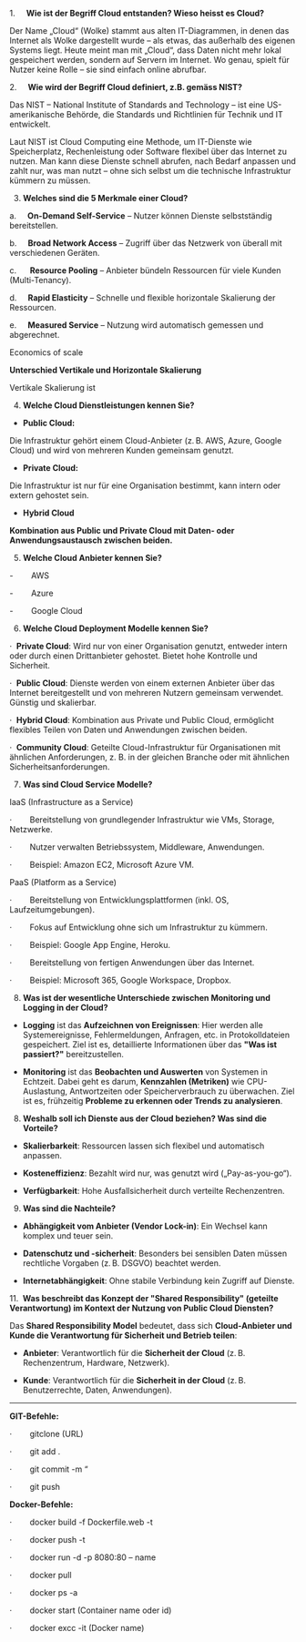 
1.     **Wie ist der Begriff Cloud entstanden? Wieso heisst es Cloud?**

Der Name „Cloud“ (Wolke) stammt aus alten IT-Diagrammen, in denen das Internet als Wolke dargestellt wurde – als etwas, das außerhalb des eigenen Systems liegt. Heute meint man mit „Cloud“, dass Daten nicht mehr lokal gespeichert werden, sondern auf Servern im Internet. Wo genau, spielt für Nutzer keine Rolle – sie sind einfach online abrufbar.

2.     **Wie wird der Begriff Cloud definiert, z.B. gemäss NIST?**

Das NIST – National Institute of Standards and Technology – ist eine US-amerikanische Behörde, die Standards und Richtlinien für Technik und IT entwickelt.

Laut NIST ist Cloud Computing eine Methode, um IT-Dienste wie Speicherplatz, Rechenleistung oder Software flexibel über das Internet zu nutzen. Man kann diese Dienste schnell abrufen, nach Bedarf anpassen und zahlt nur, was man nutzt – ohne sich selbst um die technische Infrastruktur kümmern zu müssen.

3. **Welches sind die 5 Merkmale einer Cloud?**

a.     **On-Demand Self-Service** – Nutzer können Dienste selbstständig bereitstellen.

b.     **Broad Network Access** – Zugriff über das Netzwerk von überall mit verschiedenen Geräten.

c.      **Resource Pooling** – Anbieter bündeln Ressourcen für viele Kunden (Multi-Tenancy).

d.     **Rapid Elasticity** – Schnelle und flexible horizontale Skalierung der Ressourcen.

e.     **Measured Service** – Nutzung wird automatisch gemessen und abgerechnet.

Economics of scale

**Unterschied Vertikale und Horizontale Skalierung**

Vertikale Skalierung ist

4. **Welche Cloud Dienstleistungen kennen Sie?**

- **Public Cloud:**

Die Infrastruktur gehört einem Cloud-Anbieter (z. B. AWS, Azure, Google Cloud) und wird von mehreren Kunden gemeinsam genutzt.

- **Private Cloud:**

Die Infrastruktur ist nur für eine Organisation bestimmt, kann intern oder extern gehostet sein.

- **Hybrid Cloud**

**Kombination aus Public und Private Cloud mit Daten- oder Anwendungsaustausch zwischen beiden.**

5. **Welche Cloud Anbieter kennen Sie?**

-        AWS

-        Azure

-        Google Cloud

6. **Welche Cloud Deployment Modelle kennen Sie?**

·  **Private Cloud**: Wird nur von einer Organisation genutzt, entweder intern oder durch einen Drittanbieter gehostet. Bietet hohe Kontrolle und Sicherheit.

·  **Public Cloud**: Dienste werden von einem externen Anbieter über das Internet bereitgestellt und von mehreren Nutzern gemeinsam verwendet. Günstig und skalierbar.

·  **Hybrid Cloud**: Kombination aus Private und Public Cloud, ermöglicht flexibles Teilen von Daten und Anwendungen zwischen beiden.

·  **Community Cloud**: Geteilte Cloud-Infrastruktur für Organisationen mit ähnlichen Anforderungen, z. B. in der gleichen Branche oder mit ähnlichen Sicherheitsanforderungen.

7. **Was sind Cloud Service Modelle?**

IaaS (Infrastructure as a Service)

·        Bereitstellung von grundlegender Infrastruktur wie VMs, Storage, Netzwerke.

·        Nutzer verwalten Betriebssystem, Middleware, Anwendungen.

·        Beispiel: Amazon EC2, Microsoft Azure VM.

PaaS (Platform as a Service)

·        Bereitstellung von Entwicklungsplattformen (inkl. OS, Laufzeitumgebungen).

·        Fokus auf Entwicklung ohne sich um Infrastruktur zu kümmern.

·        Beispiel: Google App Engine, Heroku.

·        Bereitstellung von fertigen Anwendungen über das Internet.

·        Beispiel: Microsoft 365, Google Workspace, Dropbox.

8. **Was ist der wesentliche Unterschiede zwischen Monitoring und Logging in der Cloud?**

- **Logging** ist das **Aufzeichnen von Ereignissen**: Hier werden alle Systemereignisse, Fehlermeldungen, Anfragen, etc. in Protokolldateien gespeichert. Ziel ist es, detaillierte Informationen über das **"Was ist passiert?"** bereitzustellen.

- **Monitoring** ist das **Beobachten und Auswerten** von Systemen in Echtzeit. Dabei geht es darum, **Kennzahlen (Metriken)** wie CPU-Auslastung, Antwortzeiten oder Speicherverbrauch zu überwachen. Ziel ist es, frühzeitig **Probleme zu erkennen oder Trends zu analysieren**.

8. **Weshalb soll ich Dienste aus der Cloud beziehen? Was sind die Vorteile?**

- **Skalierbarkeit**: Ressourcen lassen sich flexibel und automatisch anpassen.

- **Kosteneffizienz**: Bezahlt wird nur, was genutzt wird („Pay-as-you-go“).

- **Verfügbarkeit**: Hohe Ausfallsicherheit durch verteilte Rechenzentren.

9. **Was sind die Nachteile?**

- **Abhängigkeit vom Anbieter (Vendor Lock-in)**: Ein Wechsel kann komplex und teuer sein.

- **Datenschutz und -sicherheit**: Besonders bei sensiblen Daten müssen rechtliche Vorgaben (z. B. DSGVO) beachtet werden.

- **Internetabhängigkeit**: Ohne stabile Verbindung kein Zugriff auf Dienste.

11.  **Was beschreibt das Konzept der "Shared Responsibility" (geteilte Verantwortung) im Kontext der Nutzung von Public Cloud Diensten?**

Das **Shared Responsibility Model** bedeutet, dass sich **Cloud-Anbieter und Kunde die Verantwortung für Sicherheit und Betrieb teilen**:

- **Anbieter**: Verantwortlich für die **Sicherheit der Cloud** (z. B. Rechenzentrum, Hardware, Netzwerk).

- **Kunde**: Verantwortlich für die **Sicherheit in der Cloud** (z. B. Benutzerrechte, Daten, Anwendungen).

----

**GIT-Befehle:**

·        gitclone (URL)

·        git add .

·        git commit -m “

·        git push

**Docker-Befehle:**

·        docker build -f Dockerfile.web -t

·        docker push -t

·        docker run -d -p 8080:80 – name

·        docker pull

·        docker ps -a

·        docker start (Container name oder id)

·        docker excc -it (Docker name)